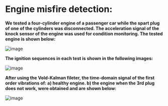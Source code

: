 # Engine misfire detection:

**We tested a four-cylinder engine of a passenger car while the spart plug of one of the cylinders was disconnected. The acceleration signal of the knock sensor of the engine was used for condition monitoring. The tested engine is shown below:**

![image](https://github.com/hajnayeb/Engine/assets/74108898/aeb9dac8-8bfc-4fd6-b80c-9d584fbad7b1)

**The ignition sequences in each test is shown in the following images:**
  
![image](https://github.com/hajnayeb/Engine/assets/74108898/ec865d3b-ff18-4700-b354-e663c2bdc1d6)
 
**After using the Vold-Kalman fileter, the time-domain signal of the first order vibrations of: a) healthy engine. b) the engine when the 3rd plug does not work, were obtained and are shown below:**
 
![image](https://github.com/hajnayeb/Engine/assets/74108898/1c1ce869-80ef-4565-8d7e-d249912b04a6)


